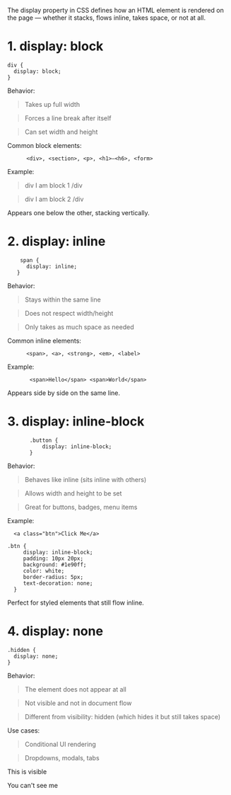 The display property in CSS defines how an HTML element is rendered on the page — whether it stacks, flows inline, takes space, or not at all.

# 1. display: block

    div {
      display: block;
    }
    
 Behavior:
> Takes up full width

> Forces a line break after itself

> Can set width and height

Common block elements:

          <div>, <section>, <p>, <h1>–<h6>, <form>
      
Example:
> div I am block 1 /div

> div I am block 2 /div

 Appears one below the other, stacking vertically.

 #  2. display: inline
 
        span {
          display: inline;
       }
       
Behavior:

> Stays within the same line

> Does not respect width/height

> Only takes as much space as needed

Common inline elements:

          <span>, <a>, <strong>, <em>, <label>
          
Example:

           <span>Hello</span> <span>World</span>

 Appears side by side on the same line.

 # 3. display: inline-block
 
           .button {
               display: inline-block;
           }
           
Behavior:
> Behaves like inline (sits inline with others)

> Allows width and height to be set

> Great for buttons, badges, menu items

Example:

      <a class="btn">Click Me</a>
      
    .btn {
         display: inline-block;
         padding: 10px 20px;
         background: #1e90ff;
         color: white;
         border-radius: 5px;
         text-decoration: none;
      }
      
 Perfect for styled elements that still flow inline.

 # 4. display: none
 
    .hidden {
      display: none;
    }
    
Behavior:
> The element does not appear at all

> Not visible and not in document flow

> Different from visibility: hidden (which hides it but still takes space)

Use cases:
> Conditional UI rendering

> Dropdowns, modals, tabs

<p>This is visible</p>
<p class="hidden">You can't see me</p>

 


